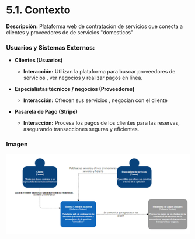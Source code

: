# 5.1. Contexto

**Descripción:** Plataforma web de contratación de servicios que conecta a clientes y proveedores de de servicios "domesticos"

### Usuarios y Sistemas Externos:

- **Clientes (Usuarios)**
  - **Interacción:** Utilizan la plataforma para buscar proveedores de servicios , ver negocios  y realizar pagos en línea.

- **Especialistas técnicos / negocios  (Proveedores)**
  - **Interacción:** Ofrecen sus servicios , negocian con el cliente

- **Pasarela de Pago (Stripe)**
  - **Interacción:** Procesa los pagos de los clientes para las reservas, asegurando transacciones seguras y eficientes.
 

### Imagen

![Diagrama de Contexto](./Diagrama5.png)
